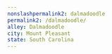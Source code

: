 ```yaml
---
﻿nonslashpermalink2: dalmadoodle
permalink2: /dalmadoodle/
alley: Dalmadoodle
city: Mount Pleasant
state: South Carolina
---
```

